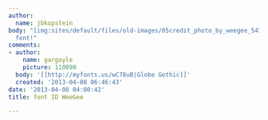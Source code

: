 ```yaml
---
author:
  name: jbkopstein
body: "[img:sites/default/files/old-images/05credit_photo_by_weegee_5474.jpg]\r\n\r\nWEEGEE
  font!"
comments:
- author:
    name: gargoyle
    picture: 110090
  body: '[[http://myfonts.us/wC78uB|Globe Gothic]]'
  created: '2013-04-08 06:46:43'
date: '2013-04-08 04:00:42'
title: font ID WeeGee

---
```

